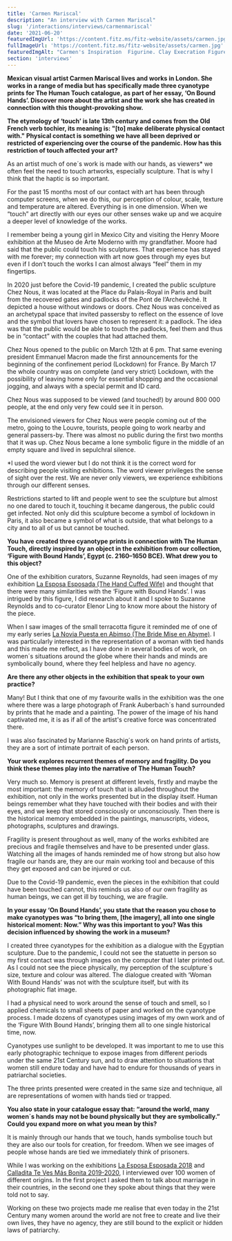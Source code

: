 ```yaml
---
title: 'Carmen Mariscal'
description: "An interview with Carmen Mariscal"
slug: '/interactions/interviews/carmenmariscal'
date: '2021-06-20'
featuredImgUrl: 'https://content.fitz.ms/fitz-website/assets/carmen.jpg?key=directus-medium-crop'
fullImageUrl: 'https://content.fitz.ms/fitz-website/assets/carmen.jpg'
featuredImgAlt: "Carmen's Inspiration  Figurine. Clay Execration Figure. Production Egypt. Find Spotproduction Place Egypt. Length 12cm, Circa 2160 To Circa 1650 B.c. First Intermediate Period Middle Kingdom."
section: 'interviews'
---
```


**Mexican visual artist Carmen Mariscal lives and works in London. She works in a range of media but has specifically made three cyanotype prints for The Human Touch catalogue, as part of her essay, ‘On Bound Hands’. Discover more about the artist and the work she has created in connection with this thought-provoking show.**

**The etymology of ‘touch’ is late 13th century and comes from the Old French verb tochier, its meaning is: "[to] make deliberate physical contact with." Physical contact is something we have all been deprived or restricted of experiencing over the course of the pandemic. How has this restriction of touch affected your art?**

As an artist much of one´s work is made with our hands, as viewers* we often feel the need to touch artworks, especially sculpture. That is why I think that the haptic is so important.

For the past 15 months most of our contact with art has been through computer screens, when we do this, our perception of colour, scale, texture and temperature are altered. Everything is in one dimension. When we “touch” art directly with our eyes our other senses wake up and we acquire a deeper level of knowledge of the works.

I remember being a young girl in Mexico City and visiting the Henry Moore exhibition at the Museo de Arte Moderno with my grandfather. Moore had said that the public could touch his sculptures. That experience has stayed with me forever; my connection with art now goes through my eyes but even if I don’t touch the works I can almost always “feel” them in my fingertips.

In 2020 just before the Covid-19 pandemic, I created the public sculpture Chez Nous, it was located at the Place du Palais-Royal in Paris and built from the recovered gates and padlocks of the Pont de l‘Archevêché. It depicted a house without windows or doors. Chez Nous was conceived as an archetypal space that invited passersby to reflect on the essence of love and the symbol that lovers have chosen to represent it: a padlock. The idea was that the public would be able to touch the padlocks, feel them and thus be in “contact” with the couples that had attached them.

Chez Nous opened to the public on March 12th at 6 pm. That same evening president Emmanuel Macron made the first announcements for the beginning of the confinement period (Lockdown) for France. By March 17 the whole country was on complete (and very strict) Lockdown, with the possibility of leaving home only for essential shopping and the occasional jogging, and always with a special permit and ID card.

Chez Nous was supposed to be viewed (and touched!) by around 800 000 people, at the end only very few could see it in person.

The envisioned viewers for Chez Nous were people coming out of the metro, going to the Louvre, tourists, people going to work nearby and general passers-by. There was almost no public during the first two months that it was up. Chez Nous became a lone symbolic figure in the middle of an empty square and lived in sepulchral silence.

*I used the word viewer but I do not think it is the correct word for describing people visiting exhibitions. The word viewer privileges the sense of sight over the rest. We are never only viewers, we experience exhibitions through our different senses.

Restrictions started to lift and people went to see the sculpture but almost no one dared to touch it, touching it became dangerous, the public could get infected. Not only did this sculpture become a symbol of lockdown in Paris, it also became a symbol of what is outside, that what belongs to a city and to all of us but cannot be touched.

**You have created three cyanotype prints in connection with The Human Touch, directly inspired by an object in the exhibition from our collection, ‘Figure with Bound Hands’, Egypt (c. 2160–1650 BCE). What drew you to this object?**

One of the exhibition curators, Suzanne Reynolds, had seen images of my exhibition [La Esposa Esposada (The Hand Cuffed Wife)](https://www.carmenmariscal.com/en/work#/la-esposa-esposada/) and thought that there were many similarities with the ‘Figure with Bound Hands’. I was intrigued by this figure, I did research about it and I spoke to Suzanne Reynolds and to co-curator Elenor Ling to know more about the history of the piece.

When I saw images of the small terracotta figure it reminded me of one of my early series [La Novia Puesta en Abimso (The Bride Mise en Abyme)](https://www.carmenmariscal.com/en/work#/la-novia/). I was particularly interested in the representation of a woman with tied hands and this made me reflect, as I have done in several bodies of work, on women´s situations around the globe where their hands and minds are symbolically bound, where they feel helpless and have no agency.

**Are there any other objects in the exhibition that speak to your own practice?**

Many! But I think that one of my favourite walls in the exhibition was the one where there was a large photograph of Frank Auberbach´s hand surrounded by prints that he made and a painting. The power of the image of his hand captivated me, it is as if all of the artist's creative force was concentrated there.

I was also fascinated by Marianne Raschig´s work on hand prints of artists, they are a sort of intimate portrait of each person.

**Your work explores recurrent themes of memory and fragility. Do you think these themes play into the narrative of The Human Touch?**

Very much so. Memory is present at different levels, firstly and maybe the most important: the memory of touch that is alluded throughout the exhibition, not only in the works presented but in the display itself. Human beings remember what they have touched with their bodies and with their eyes, and we keep that stored consciously or unconsciously. Then there is the historical memory embedded in the paintings, manuscripts, videos, photographs, sculptures and drawings.

Fragility is present throughout as well, many of the works exhibited are precious and fragile themselves and have to be presented under glass. Watching all the images of hands reminded me of how strong but also how fragile our hands are, they are our main working tool and because of this they get exposed and can be injured or cut.

Due to the Covid-19 pandemic, even the pieces in the exhibition that could have been touched cannot, this reminds us also of our own fragility as human beings, we can get ill by touching, we are fragile.

**In your essay ‘On Bound Hands’, you state that the reason you chose to make cyanotypes was “to bring them, [the imagery], all into one single historical moment: Now.” Why was this important to you? Was this decision influenced by showing the work in a museum?**

I created three cyanotypes for the exhibition as a dialogue with the Egyptian sculpture. Due to the pandemic, I could not see the statuette in person so my first contact was through images on the computer that I later printed out. As I could not see the piece physically, my perception of the sculpture´s size, texture and colour was altered. The dialogue created with ‘Woman With Bound Hands’ was not with the sculpture itself, but with its photographic flat image.

I had a physical need to work around the sense of touch and smell, so I applied chemicals to small sheets of paper and worked on the cyanotype process. I made dozens of cyanotypes using images of my own work and of the ‘Figure With Bound Hands’, bringing them all to one single historical time, now.

Cyanotypes use sunlight to be developed. It was important to me to use this early photographic technique to expose images from  different periods under the same 21st Century sun, and to draw attention to situations that women still endure today and have had to endure for thousands of years in patriarchal societies.

The three prints presented were created in the same size and technique, all are representations of women with hands tied or trapped.

**You also state in your catalogue essay that: “around the world, many women´s hands may not be bound physically but they are symbolically.” Could you expand more on what you mean by this?**

It is mainly through our hands that we touch, hands symbolise touch but they are also our tools for creation, for freedom. When we see images of people whose hands are tied we immediately think of prisoners.

While I was working on the exhibitions [La Esposa Esposada 2018](https://www.carmenmariscal.com/en/work#/la-esposa-esposada/) and [Calladita Te Ves Más Bonita 2019-2020](https://www.carmenmariscal.com/en/work#/calladita/), I interviewed over 100 women of different origins. In the first project I asked them to talk about marriage in their countries, in the second one they spoke about things that they were told not to say.

Working on these two projects made me realise that even today in the 21st Century many women around the world are not free to create and live their own lives, they have no agency, they are still bound to the explicit or hidden laws of patriarchy.
